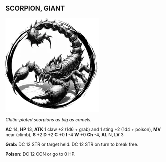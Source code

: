 ## SCORPION, GIANT

![](images/scorpion-giant.webp)

_Chitin-plated scorpions as big as camels._

**AC** 14, **HP** 13, **ATK** 1 claw +2 (1d6 + grab) and 1 sting +2 (1d4 + poison), **MV** near (climb), **S** +2 **D** +2 **C** +0 **I** -4 **W** +0 **Ch** -4, **AL** N, **LV** 3

**Grab:** DC 12 STR or target held. DC 12 STR on turn to break free.

**Poison:** DC 12 CON or go to 0 HP.

